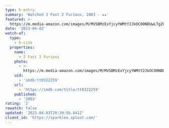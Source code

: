 ```yaml
---
type: h-entry
summary: 'Watched 2 Fast 2 Furious, 2003 - ★★'
featured: >-
  https://m.media-amazon.com/images/M/MV5BMzExYjcyYWMtY2JkOC00NDUwLTg2OTgtMDI3MGY2OWQzMDE2XkEyXkFqcGdeQXVyMTQxNzMzNDI@._V1_SX300.jpg
date: '2023-04-02'
watch-of:
  type:
    - h-cite
  properties:
    name:
      - 2 Fast 2 Furious
    photo:
      - >-
        https://m.media-amazon.com/images/M/MV5BMzExYjcyYWMtY2JkOC00NDUwLTg2OTgtMDI3MGY2OWQzMDE2XkEyXkFqcGdeQXVyMTQxNzMzNDI@._V1_SX300.jpg
    uid:
      - 'imdb:tt0322259'
    url:
      - 'https://imdb.com/title/tt0322259'
    published:
      - '2003'
rating: '2'
rewatch: false
updated: '2023-04-03T20:39:56.841Z'
client_id: 'https://sparkles.sploot.com/'
---
```


